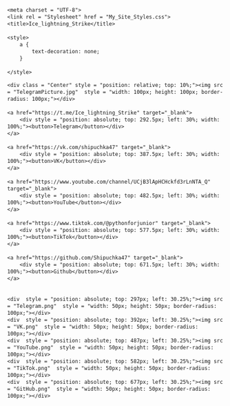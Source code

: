 <!DOCTYPE html>
<html lang = "en">



<head>

    <meta charset = "UTF-8">
    <link rel = "Stylesheet" href = "My_Site_Styles.css">
    <title>Ice_lightning_Strike</title>

    <style>
        a {
            text-decoration: none;
        }

    </style>

</head>



<body>

    <div class = "Center" style = "position: relative; top: 10%;"><img src = "TelegramPicture.jpg"  style = "width: 100px; height: 100px; border-radius: 100px;"></div>

    <a href="https://t.me/Ice_lightning_Strike" target="_blank">
        <div style = "position: absolute; top: 292.5px; left: 30%; width: 100%;"><button>Telegram</button></div>
    </a>

    <a href="https://vk.com/shipuchka47" target="_blank">
        <div style = "position: absolute; top: 387.5px; left: 30%; width: 100%;"><button>VK</button></div>
    </a>

    <a href="https://www.youtube.com/channel/UCjB3lApHCHckfd3rLnNTA_Q" target="_blank">
        <div style = "position: absolute; top: 482.5px; left: 30%; width: 100%;"><button>YouTube</button></div>
    </a>

    <a href="https://www.tiktok.com/@pythonforjunior" target="_blank">
        <div style = "position: absolute; top: 577.5px; left: 30%; width: 100%;"><button>TikTok</button></div>
    </a>
    
    <a href="https://github.com/Shipuchka47" target="_blank">
        <div style = "position: absolute; top: 671.5px; left: 30%; width: 100%;"><button>Github</button></div>
    </a>


    <div  style = "position: absolute; top: 297px; left: 30.25%;"><img src = "Telegram.png"  style = "width: 50px; height: 50px; border-radius: 100px;"></div>
    <div  style = "position: absolute; top: 392px; left: 30.25%;"><img src = "VK.png"  style = "width: 50px; height: 50px; border-radius: 100px;"></div>
    <div  style = "position: absolute; top: 487px; left: 30.25%;"><img src = "YouTube.png"  style = "width: 50px; height: 50px; border-radius: 100px;"></div>
    <div  style = "position: absolute; top: 582px; left: 30.25%;"><img src = "TikTok.png"  style = "width: 50px; height: 50px; border-radius: 100px;"></div>
    <div  style = "position: absolute; top: 677px; left: 30.25%;"><img src = "GitHub.png"  style = "width: 50px; height: 50px; border-radius: 100px;"></div>

</body>



</html>
